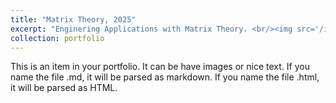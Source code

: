 ```yaml
---
title: "Matrix Theory, 2025"     
excerpt: "Enginering Applications with Matrix Theory. <br/><img src='/images/aijunly.jpg'>"
collection: portfolio     
---
```


This is an item in your portfolio. It can be have images or nice text. If you name the file .md, it will be parsed as markdown. If you name the file .html, it will be parsed as HTML. 




